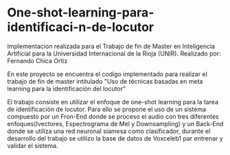 # One-shot-learning-para-identificaci-n-de-locutor
Implementacion realizada para el Trabajo de fin de Master en Inteligencia Artificial para la Universidad Internacional de la Rioja (UNIR).  Realizado por: Fernando Chica Ortiz

En este proyecto se encuentra el codigo implementado para realizar el trabajo de fin de master intitulado
"Uso de técnicas basadas en meta learning para la identificación del locutor"


El trabajo consiste en utilizar el enfoque de one-shot learning para la tarea de identificación de locutor. Para ello se propone el uso de un sistema compuesto por un Fron-End donde se proceso el audio con tres diferentes enfoques(Ivectores, Espectrograma de Mel y Downsampling) y un Back-End donde se utiliza una red neuronal siamesa como clasificador, durante el desarrollo del trabajo se utilizo la base de datos de Voxceleb1 par entrenar y validar el sistema.

